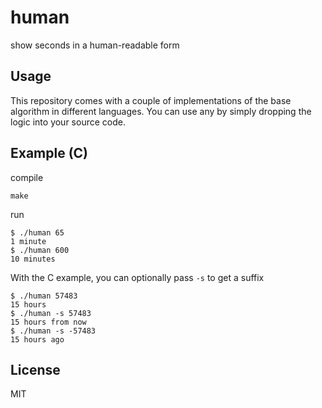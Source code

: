 human
=====

show seconds in a human-readable form

Usage
-----

This repository comes with a couple of implementations of the base algorithm in
different languages.  You can use any by simply dropping the logic into your
source code.

Example (C)
-----------

compile

    make

run

    $ ./human 65
    1 minute
    $ ./human 600
    10 minutes

With the C example, you can optionally pass `-s` to get a suffix

    $ ./human 57483
    15 hours
    $ ./human -s 57483
    15 hours from now
    $ ./human -s -57483
    15 hours ago

License
-------

MIT

